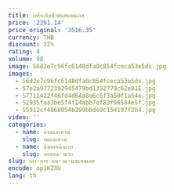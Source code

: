 ```yaml
---
title: เครื่องรีดน้ํามันสแตนเลส
price: '2391.14'
price_original: '3516.35'
currency: THB
discount: 32%
rating: 4
volume: 98
image: S6d2e7c96fc6148dfa0c854fceca53e5ds.jpg
images:
  - S6d2e7c96fc6148dfa0c854fceca53e5ds.jpg
  - S7e2a9772392945479bd1392779c62e01E.jpg
  - S7711422f46fd4d64a8e6c6f3a50f1a54o.jpg
  - S2935faa3be5f4f14abb7ef83f96584e5f.jpg
  - S5812cf4868054b299bbde9c154197f2b4.jpg
video: ''
categories:
  - name: บ้านและสวน
    slug: านและสวน
  - name: สิ่งทอหน้าแรก
    slug: งทอหน-าแรก
slug: เคร-องร-ดน-าม-นสแตนเลส
encode: op1KZ3U
lang: th
---
```

  